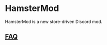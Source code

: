 # HamsterMod

HamsterMod is a new store-driven Discord mod.

## [FAQ](https://github.com/GooseMod/GooseMod/wiki/FAQ)
 
